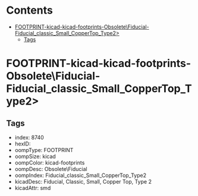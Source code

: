 



Contents
========

* [FOOTPRINT-kicad-kicad-footprints-Obsolete\Fiducial-Fiducial_classic_Small_CopperTop_Type2>](#footprint-kicad-kicad-footprints-obsoletefiducial-fiducial_classic_small_coppertop_type2)
	* [Tags](#tags)

# FOOTPRINT-kicad-kicad-footprints-Obsolete\Fiducial-Fiducial_classic_Small_CopperTop_Type2>

## Tags

- index: 8740
- hexID: 
- oompType: FOOTPRINT
- oompSize: kicad
- oompColor: kicad-footprints
- oompDesc: Obsolete\Fiducial
- oompIndex: Fiducial_classic_Small_CopperTop_Type2
- kicadDesc: Fiducial, Classic, Small, Copper Top, Type 2
- kicadAttr: smd

